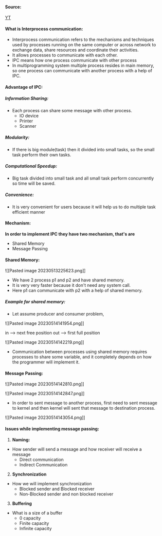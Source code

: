 #### Source:
[YT](https://www.youtube.com/watch?v=fSMVWmGPqlM&list=PLXj4XH7LcRfDrdQuJTHIPmKMpa7eYVaPm&index=13)

#### What is Interprocess communication:
* Interprocess communication refers to the mechanisms and techniques used by processes running on the same computer or across network to exchange data, share resources and coordinate their activities.
* It allows processes to communicate with each other.
* IPC means how one process communicate with other process
* In multiprogramming system multiple process resides in main memory, so one process can communicate with another process with a help of IPC.

#### Advantage of IPC:

##### Information Sharing:
* Each process can share some message with other process.
	* IO device
	* Printer
	* Scanner

##### Modularity:
* If there is big module(task) then it divided into small tasks, so the small task perform their own tasks.

##### Computational Speedup:
* Big task divided into small task and all small task perform concurrently so time will be saved.

##### Convenience:
* It is very convenient for users because it will help us to do multiple task efficient manner

#### Mechanism:

**In order to implement IPC they have two mechanism, that's are**
* Shared Memory
* Message Passing

#### Shared Memory:

 ![[Pasted image 20230513225623.png]]

* We have 2 process p1 and p2 and have shared memory.
* It is very very faster because it don't need any system call.
* Here p1 can communicate with p2 with a help of shared memory.

##### Example for shared memory:
* Let assume producer and consumer problem,

![[Pasted image 20230514141954.png]]

in --> next free position
out --> first full position


![[Pasted image 20230514142219.png]]

* Communication between  processes using shared memory requires processes to share some variable, and it completely depends on how the programmer will implement it.


#### Message Passing:

![[Pasted image 20230514142810.png]]

![[Pasted image 20230514142847.png]]

* In order to sent message to another process, first need to sent message to kernel and then kernel will sent that message to destination process.

![[Pasted image 20230514143054.png]]


#### Issues while implementing message passing:

1. **Naming:**
 * How sender will send a message and how receiver will receive a message
	 * Direct communication
	 * Indirect Communication

2. **Synchronization**
 * How we will implement synchronization
	 * Blocked sender and Blocked receiver
	 * Non-Blocked sender and non blocked receiver

3. **Buffering**
 * What is a size of a buffer
	 * 0 capacity
	 * Finite capacity
	 * Infinite capacity

